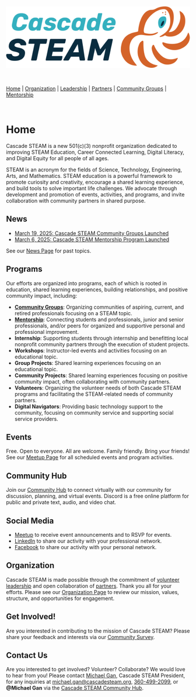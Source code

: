 <style>
  .header {
    display: none;
  }
  .footer {
    display: none;
  }
</style>

[![Cascade STEAM Logo](/assets/images/Cascade_STEAM_horizontal_logo_primary_1.png)](https://cascadesteam.org)

<br>

[Home](/) | [Organization](/organization) | [Leadership](/leadership) | [Partners](/partners) | [Community Groups](/community-groups) | [Mentorship](/mentorship)

<br>

# Home

Cascade STEAM is a new 501(c)(3) nonprofit organization dedicated to improving STEAM Education, Career Connected Learning, Digital Literacy, and Digital Equity for all people of all ages.

STEAM is an acronym for the fields of Science, Technology, Engineering, Arts, and Mathematics. STEAM education is a powerful framework to promote curiosity and creativity, encourage a shared learning experience, and build tools to solve important life challenges. We advocate through development and promotion of events, activities, and programs, and invite collaboration with community partners in shared purpose.

## News
- [March 19, 2025: Cascade STEAM Community Groups Launched](/community-groups)
- [March 6, 2025: Cascade STEAM Mentorship Program Launched](/mentorship)

See our [News Page](/news) for past topics.

## Programs
Our efforts are organized into programs, each of which is rooted in education, shared learning experiences, building relationships, and positive community impact, including:
- **[Community Groups](/community-groups)**: Organizing communities of aspiring, current, and retired professionals focusing on a STEAM topic.
- **[Mentorship](/mentorship)**: Connecting students and professionals, junior and senior professionals, and/or peers for organized and supportive personal and professional improvement.
- **Internship**: Supporting students through internship and benefitting local nonprofit community partners through the execution of student projects.
- **Workshops**: Instructor-led events and activities focusing on an educational topic.
- **Group Projects**: Shared learning experiences focusing on an educational topic.
- **Community Projects**: Shared learning experiences focusing on positive community impact, often collaborating with community partners.
- **Volunteers**: Organizing the volunteer needs of both Cascade STEAM programs and facilitating the STEAM-related needs of community partners.
- **Digital Navigators**: Providing basic technology support to the community, focusing on community service and supporting social service providers. 

## Events
Free. Open to everyone. All are welcome. Family friendly. Bring your friends! See our [Meetup Page](https://meetup.com/cascadesteam) for all scheduled events and program activities.

## Community Hub
Join our [Community Hub](http://hub.cascadesteam.org) to connect virtually with our community for discussion, planning, and virtual events. Discord is a free online platform for public and private text, audio, and video chat.

## Social Media
- [Meetup](https://meetup.com/cascadesteam) to receive event announcements and to RSVP for events.
- [LinkedIn](https://linkedin.com/company/cascadesteam) to share our activity with your professional network.
- [Facebook](https://facebook.com/cascadesteam) to share our activity with your personal network.

## Organization
Cascade STEAM is made possible through the commitment of [volunteer leadership](/leadership) and open collaboration of [partners](/partners). Thank you all for your efforts. Please see our [Organization Page](/organization) to review our mission, values, structure, and opportunities for engagement.

## Get Involved!
Are you interested in contributing to the mission of Cascade STEAM? Please share your feedback and interests via our [Community Survey](http://community-survey.cascadesteam.org).

## Contact Us
Are you interested to get involved? Volunteer? Collaborate? We would love to hear from you! Please contact [Michael Gan](https://www.linkedin.com/in/michaelbgan), Cascade STEAM President, for any inquiries at [michael.gan@cascadesteam.org](mailto:michael.gan@cascadesteam.org), [360-499-2099](tel:3604992099), or **@Michael Gan** via the [Cascade STEAM Community Hub](http://hub.cascadesteam.org).
